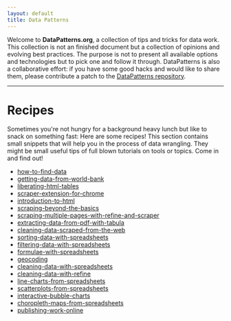 ```yaml
---
layout: default
title: Data Patterns
---
```


Welcome to **DataPatterns.org**, a collection of tips and tricks for data 
work. This collection is not an finished document but a collection of 
opinions and evolving best practices. The purpose is not to present all 
available options and technologies but to pick one and follow it through.
DataPatterns is also a collaborative effort: if you have some good hacks and 
would like to share them, please contribute a patch to the [DataPatterns 
repository][dp].

[dp]: https://github.com/okfn/datapatterns

* * *

Recipes
=======

Sometimes you're not hungry for a background heavy lunch but like to snack on something fast: Here are some recipes! This section contains small snippets that will help you in the process of data wrangling. They might be small useful tips of full blown tutorials on tools or topics. Come in and find out!


+ [how-to-find-data]()
+ [getting-data-from-world-bank]()
+ [liberating-html-tables]()
+ [scraper-extension-for-chrome]()
+ [introduction-to-html]()
+ [scraping-beyond-the-basics]()
+ [scraping-multiple-pages-with-refine-and-scraper]()
+ [extracting-data-from-pdf-with-tabula]()
+ [cleaning-data-scraped-from-the-web]()
+ [sorting-data-with-spreadsheets]()
+ [filtering-data-with-spreadsheets]()
+ [formulae-with-spreadsheets]()
+ [geocoding]()
+ [cleaning-data-with-spreadsheets]()
+ [cleaning-data-with-refine]()
+ [line-charts-from-spreadsheets]()
+ [scatterplots-from-spreadsheets]()
+ [interactive-bubble-charts]()
+ [choropleth-maps-from-spreadsheets]()
+ [publishing-work-online]()

